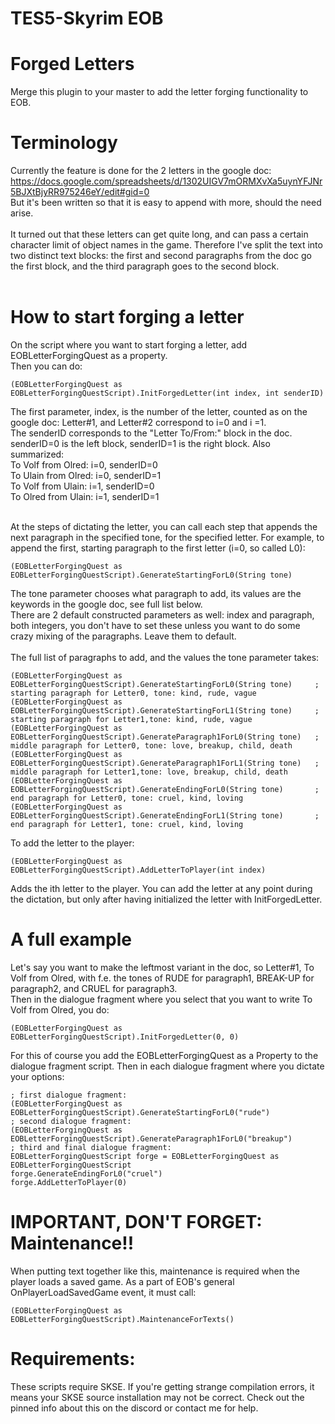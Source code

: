 # TES5-Skyrim EOB
# Forged Letters

Merge this plugin to your master to add the letter forging functionality to EOB.<br/>
# Terminology

Currently the feature is done for the 2 letters in the google doc: https://docs.google.com/spreadsheets/d/1302UIGV7mORMXvXa5uynYFJNr5BJXtBjyRR975246eY/edit#gid=0<br/>
But it's been written so that it is easy to append with more, should the need arise.<br/>
<br/>
It turned out that these letters can get quite long, and can pass a certain character limit of object names in the game. Therefore I've split the text into two distinct text blocks: the first and second paragraphs from the doc go the first block, and the third paragraph goes to the second block.<br/>
<br/>


# How to start forging a letter
On the script where you want to start forging a letter, add EOBLetterForgingQuest as a property.<br/>
Then you can do:<br/>
```
(EOBLetterForgingQuest as EOBLetterForgingQuestScript).InitForgedLetter(int index, int senderID)
```
The first parameter, index, is the number of the letter, counted as on the google doc: Letter#1, and Letter#2 correspond to i=0 and i =1. <br/>
The senderID corresponds to the "Letter To/From:" block in the doc. senderID=0 is the left block, senderID=1 is the right block. Also summarized:<br/>
To Volf from Olred: i=0, senderID=0<br/>
To Ulain from Olred: i=0, senderID=1<br/>
To Volf from Ulain: i=1, senderID=0<br/>
To Olred from Ulain: i=1, senderID=1<br/>
<br/>

At the steps of dictating the letter, you can call each step that appends the next paragraph in the specified tone, for the specified letter. For example, to append the first, starting paragraph to the first letter (i=0, so called L0):
```
(EOBLetterForgingQuest as EOBLetterForgingQuestScript).GenerateStartingForL0(String tone)
```
The tone parameter chooses what paragraph to add, its values are the keywords in the google doc, see full list below.<br/>
There are 2 default constructed parameters as well: index and paragraph, both integers, you don't have to set these unless you want to do some crazy mixing of the paragraphs. Leave them to default.<br/>
<br/>
The full list of paragraphs to add, and the values the tone parameter takes:
```
(EOBLetterForgingQuest as EOBLetterForgingQuestScript).GenerateStartingForL0(String tone)     ; starting paragraph for Letter0, tone: kind, rude, vague 
(EOBLetterForgingQuest as EOBLetterForgingQuestScript).GenerateStartingForL1(String tone)     ; starting paragraph for Letter1,tone: kind, rude, vague 
(EOBLetterForgingQuest as EOBLetterForgingQuestScript).GenerateParagraph1ForL0(String tone)   ; middle paragraph for Letter0, tone: love, breakup, child, death
(EOBLetterForgingQuest as EOBLetterForgingQuestScript).GenerateParagraph1ForL1(String tone)   ; middle paragraph for Letter1,tone: love, breakup, child, death
(EOBLetterForgingQuest as EOBLetterForgingQuestScript).GenerateEndingForL0(String tone)       ; end paragraph for Letter0, tone: cruel, kind, loving
(EOBLetterForgingQuest as EOBLetterForgingQuestScript).GenerateEndingForL1(String tone)       ; end paragraph for Letter1, tone: cruel, kind, loving
```

To add the letter to the player:
```
(EOBLetterForgingQuest as EOBLetterForgingQuestScript).AddLetterToPlayer(int index)
```
Adds the ith letter to the player. You can add the letter at any point during the dictation, but only after having initialized the letter with InitForgedLetter.


# A full example
Let's say you want to make the leftmost variant in the doc, so Letter#1, To Volf from Olred, with f.e. the tones of RUDE for paragraph1, BREAK-UP for paragraph2, and CRUEL for paragraph3.<br/>
Then in the dialogue fragment where you select that you want to write To Volf from Olred, you do:
```
(EOBLetterForgingQuest as EOBLetterForgingQuestScript).InitForgedLetter(0, 0)
```
For this of course you add the EOBLetterForgingQuest as a Property to the dialogue fragment script. Then in each dialogue fragment where you dictate your options:
```
; first dialogue fragment:
(EOBLetterForgingQuest as EOBLetterForgingQuestScript).GenerateStartingForL0("rude")
; second dialogue fragment:   
(EOBLetterForgingQuest as EOBLetterForgingQuestScript).GenerateParagraph1ForL0("breakup") 
; third and final dialogue fragment:
EOBLetterForgingQuestScript forge = EOBLetterForgingQuest as EOBLetterForgingQuestScript
forge.GenerateEndingForL0("cruel")  
forge.AddLetterToPlayer(0)   
```



# IMPORTANT, DON'T FORGET: Maintenance!!
When putting text together like this, maintenance is required when the player loads a saved game. As a part of EOB's general OnPlayerLoadSavedGame event, it must call:
```
(EOBLetterForgingQuest as EOBLetterForgingQuestScript).MaintenanceForTexts()
```


# Requirements:
These scripts require SKSE. If you're getting strange compilation errors, it means your SKSE source installation may not be correct. Check out the pinned info about this on the discord or contact me for help.
  